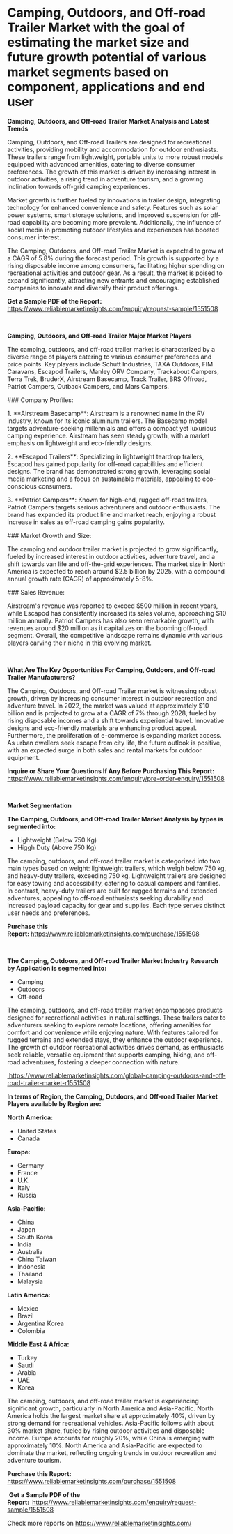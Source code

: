 <p><h1>Camping, Outdoors, and Off-road Trailer Market with the goal of estimating the market size and future growth potential of various market segments based on component, applications and end user</h1></p><p><strong>Camping, Outdoors, and Off-road Trailer Market Analysis and Latest Trends</strong></p>
<p><p>Camping, Outdoors, and Off-road Trailers are designed for recreational activities, providing mobility and accommodation for outdoor enthusiasts. These trailers range from lightweight, portable units to more robust models equipped with advanced amenities, catering to diverse consumer preferences. The growth of this market is driven by increasing interest in outdoor activities, a rising trend in adventure tourism, and a growing inclination towards off-grid camping experiences.</p><p>Market growth is further fueled by innovations in trailer design, integrating technology for enhanced convenience and safety. Features such as solar power systems, smart storage solutions, and improved suspension for off-road capability are becoming more prevalent. Additionally, the influence of social media in promoting outdoor lifestyles and experiences has boosted consumer interest.</p><p>The Camping, Outdoors, and Off-road Trailer Market is expected to grow at a CAGR of 5.8% during the forecast period. This growth is supported by a rising disposable income among consumers, facilitating higher spending on recreational activities and outdoor gear. As a result, the market is poised to expand significantly, attracting new entrants and encouraging established companies to innovate and diversify their product offerings.</p></p>
<p><strong>Get a Sample PDF of the Report:&nbsp;</strong> <a href="https://www.reliablemarketinsights.com/enquiry/request-sample/1551508?utm_campaign=2632&utm_medium=2&utm_source=Github&utm_content=ia&utm_term=05042025&utm_id=camping-outdoors-and-off-road-trailer">https://www.reliablemarketinsights.com/enquiry/request-sample/1551508</a></p>
<p>&nbsp;</p>
<p><strong>Camping, Outdoors, and Off-road Trailer Major Market Players</strong></p>
<p><p>The camping, outdoors, and off-road trailer market is characterized by a diverse range of players catering to various consumer preferences and price points. Key players include Schutt Industries, TAXA Outdoors, FIM Caravans, Escapod Trailers, Manley ORV Company, Trackabout Campers, Terra Trek, BruderX, Airstream Basecamp, Track Trailer, BRS Offroad, Patriot Campers, Outback Campers, and Mars Campers.</p><p>### Company Profiles:</p><p>1. **Airstream Basecamp**: Airstream is a renowned name in the RV industry, known for its iconic aluminum trailers. The Basecamp model targets adventure-seeking millennials and offers a compact yet luxurious camping experience. Airstream has seen steady growth, with a market emphasis on lightweight and eco-friendly designs.</p><p>2. **Escapod Trailers**: Specializing in lightweight teardrop trailers, Escapod has gained popularity for off-road capabilities and efficient designs. The brand has demonstrated strong growth, leveraging social media marketing and a focus on sustainable materials, appealing to eco-conscious consumers.</p><p>3. **Patriot Campers**: Known for high-end, rugged off-road trailers, Patriot Campers targets serious adventurers and outdoor enthusiasts. The brand has expanded its product line and market reach, enjoying a robust increase in sales as off-road camping gains popularity.</p><p>### Market Growth and Size:</p><p>The camping and outdoor trailer market is projected to grow significantly, fueled by increased interest in outdoor activities, adventure travel, and a shift towards van life and off-the-grid experiences. The market size in North America is expected to reach around $2.5 billion by 2025, with a compound annual growth rate (CAGR) of approximately 5-8%.</p><p>### Sales Revenue:</p><p>Airstream's revenue was reported to exceed $500 million in recent years, while Escapod has consistently increased its sales volume, approaching $10 million annually. Patriot Campers has also seen remarkable growth, with revenues around $20 million as it capitalizes on the booming off-road segment. Overall, the competitive landscape remains dynamic with various players carving their niche in this evolving market.</p></p>
<p>&nbsp;</p>
<p><strong>What Are The Key Opportunities For Camping, Outdoors, and Off-road Trailer Manufacturers?</strong></p>
<p><p>The Camping, Outdoors, and Off-road Trailer market is witnessing robust growth, driven by increasing consumer interest in outdoor recreation and adventure travel. In 2022, the market was valued at approximately $10 billion and is projected to grow at a CAGR of 7% through 2028, fueled by rising disposable incomes and a shift towards experiential travel. Innovative designs and eco-friendly materials are enhancing product appeal. Furthermore, the proliferation of e-commerce is expanding market access. As urban dwellers seek escape from city life, the future outlook is positive, with an expected surge in both sales and rental markets for outdoor equipment.</p></p>
<p><strong>Inquire or Share Your Questions If Any Before Purchasing This Report:</strong> <a href="https://www.reliablemarketinsights.com/enquiry/pre-order-enquiry/1551508?utm_campaign=2632&utm_medium=2&utm_source=Github&utm_content=ia&utm_term=05042025&utm_id=camping-outdoors-and-off-road-trailer">https://www.reliablemarketinsights.com/enquiry/pre-order-enquiry/1551508</a></p>
<p>&nbsp;</p>
<p><strong>Market Segmentation</strong></p>
<p><strong>The Camping, Outdoors, and Off-road Trailer Market Analysis by types is segmented into:</strong></p>
<p><ul><li>Lightweight (Below 750 Kg)</li><li>Higgh Duty (Above 750 Kg)</li></ul></p>
<p><p>The camping, outdoors, and off-road trailer market is categorized into two main types based on weight: lightweight trailers, which weigh below 750 kg, and heavy-duty trailers, exceeding 750 kg. Lightweight trailers are designed for easy towing and accessibility, catering to casual campers and families. In contrast, heavy-duty trailers are built for rugged terrains and extended adventures, appealing to off-road enthusiasts seeking durability and increased payload capacity for gear and supplies. Each type serves distinct user needs and preferences.</p></p>
<p><strong>Purchase this Report:&nbsp;</strong><a href="https://www.reliablemarketinsights.com/purchase/1551508?utm_campaign=2632&utm_medium=2&utm_source=Github&utm_content=ia&utm_term=05042025&utm_id=camping-outdoors-and-off-road-trailer">https://www.reliablemarketinsights.com/purchase/1551508</a></p>
<p>&nbsp;</p>
<p><strong>The Camping, Outdoors, and Off-road Trailer Market Industry Research by Application is segmented into:</strong></p>
<p><ul><li>Camping</li><li>Outdoors</li><li>Off-road</li></ul></p>
<p><p>The camping, outdoors, and off-road trailer market encompasses products designed for recreational activities in natural settings. These trailers cater to adventurers seeking to explore remote locations, offering amenities for comfort and convenience while enjoying nature. With features tailored for rugged terrains and extended stays, they enhance the outdoor experience. The growth of outdoor recreational activities drives demand, as enthusiasts seek reliable, versatile equipment that supports camping, hiking, and off-road adventures, fostering a deeper connection with nature.</p></p>
<p><a href="https://www.reliablemarketinsights.com/global-camping-outdoors-and-off-road-trailer-market-r1551508?utm_campaign=2632&utm_medium=2&utm_source=Github&utm_content=ia&utm_term=05042025&utm_id=camping-outdoors-and-off-road-trailer">&nbsp;https://www.reliablemarketinsights.com/global-camping-outdoors-and-off-road-trailer-market-r1551508</a></p>
<p><strong>In terms of Region, the Camping, Outdoors, and Off-road Trailer Market Players available by Region are:</strong></p>
<p>
    <p> <strong> North America: </strong>
        <ul>
            <li>United States</li>
            <li>Canada</li>
        </ul>
        </p> 
    <p> <strong> Europe: </strong>
        <ul>
            <li>Germany</li>
            <li>France</li>
            <li>U.K.</li>
            <li>Italy</li>
            <li>Russia</li>
        </ul>
        </p> 
    <p> <strong> Asia-Pacific: </strong>
        <ul>
            <li>China</li>
            <li>Japan</li>
            <li>South Korea</li>
            <li>India</li>
            <li>Australia</li>
            <li>China Taiwan</li>
            <li>Indonesia</li>
            <li>Thailand</li>
            <li>Malaysia</li>
        </ul>
        </p> 
    <p> <strong> Latin America: </strong>
        <ul>
            <li>Mexico</li>
            <li>Brazil</li>
            <li>Argentina Korea</li>
            <li>Colombia</li>
        </ul>
        </p> 
    <p> <strong> Middle East & Africa: </strong>
        <ul>
            <li>Turkey</li>
            <li>Saudi</li>
            <li>Arabia</li>
            <li>UAE</li>
            <li>Korea</li>
        </ul>
    </p>
    </p>
<p><p>The camping, outdoors, and off-road trailer market is experiencing significant growth, particularly in North America and Asia-Pacific. North America holds the largest market share at approximately 40%, driven by strong demand for recreational vehicles. Asia-Pacific follows with about 30% market share, fueled by rising outdoor activities and disposable income. Europe accounts for roughly 20%, while China is emerging with approximately 10%. North America and Asia-Pacific are expected to dominate the market, reflecting ongoing trends in outdoor recreation and adventure tourism.</p></p>
<p><strong>Purchase this Report: </strong><a href="https://www.reliablemarketinsights.com/purchase/1551508?utm_campaign=2632&utm_medium=2&utm_source=Github&utm_content=ia&utm_term=05042025&utm_id=camping-outdoors-and-off-road-trailer">https://www.reliablemarketinsights.com/purchase/1551508</a></p>
<p>&nbsp;<strong>Get a Sample PDF of the Report:&nbsp;&nbsp;</strong><a href="https://www.reliablemarketinsights.com/enquiry/request-sample/1551508?utm_campaign=2632&utm_medium=2&utm_source=Github&utm_content=ia&utm_term=05042025&utm_id=camping-outdoors-and-off-road-trailer">https://www.reliablemarketinsights.com/enquiry/request-sample/1551508</a></p>
<p><strong></strong></p>
<p>Check more reports on <a href="https://www.reliablemarketinsights.com/?utm_campaign=2632&utm_medium=2&utm_source=Github&utm_content=ia&utm_term=05042025&utm_id=camping-outdoors-and-off-road-trailer">https://www.reliablemarketinsights.com/</a></p>